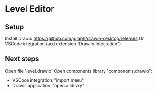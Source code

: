 # Level Editor

## Setup
Install Drawio https://github.com/jgraph/drawio-desktop/releases
Or
VSCode integration (add extension "Draw.io Integration")

## Next steps
Open file "level.drawio"
Open components library "components.drawio":
- VSCode integration: "import menu"
- Drawio application: "open a library"
